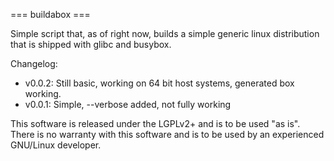 === buildabox ===

Simple script that, as of right now, builds a simple generic linux distribution that is shipped with glibc and busybox.

Changelog:
 * v0.0.2: Still basic, working on 64 bit host systems, generated box working.
 * v0.0.1: Simple, --verbose added, not fully working

This software is released under the LGPLv2+ and is to be used "as is". There is no warranty with this software and is to be used by an experienced GNU/Linux developer.
